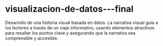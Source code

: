 # visualizacion-de-datos---final
Desarrollo de una historia visual basada en datos. La narrativa visual guía a los lectores a través de un viaje informativo, usando elementos atractivos para resaltar los puntos clave y asegurando que la narrativa sea comprensible y accesible.
